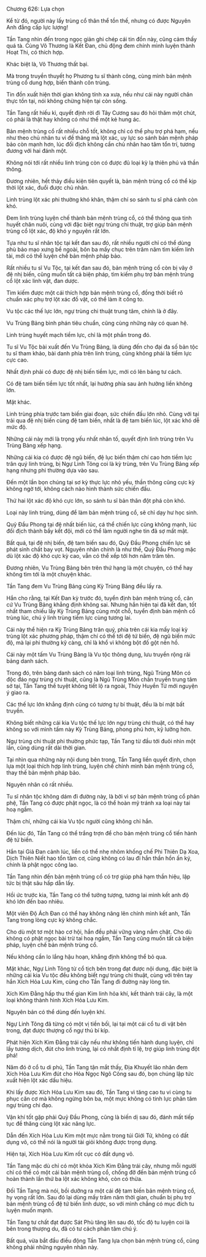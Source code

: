




Chương 626: Lựa chọn


Kể từ đó, người này lấy trùng cổ thân thể tồn thế, nhưng có được Nguyên Anh đẳng cấp lực lượng!

Tần Tang nhìn đến trong ngọc giản ghi chép cái tin đồn này, cũng cảm thấy quá tà. Cùng Vô Thương là Kết Đan, chủ động đem chính mình luyện thành Hoạt Thi, có thích hợp.

Khác biệt là, Vô Thương thất bại.

Mà trong truyền thuyết họ Phương tu sĩ thành công, cùng mình bản mệnh trùng cổ dung hợp, biến thành côn trùng.

Tin đồn xuất hiện thời gian không tính xa xưa, nếu như cái này người chân thực tồn tại, nói không chừng hiện tại còn sống.

Tần Tang rất hiếu kì, quyết định rời đi Tây Cương sau đó hỏi thăm một chút, có phải là thật hay không có như thế một kẻ hung ác.

Bản mệnh trùng cổ rất nhiều chỗ tốt, không chỉ có thể phụ trợ phá hạm, nếu như theo chủ nhân tu vi đề thăng mà lột xác, uy lực so sánh bản mệnh pháp bảo còn mạnh hơn, lúc đối địch không cần chủ nhân hao tâm tổn trí, tương đương với hai đánh một.

Không nói tới rất nhiều linh trùng còn có được đủ loại kỳ lạ thiên phú và thần thông.

Đương nhiên, hết thảy điều kiện tiên quyết là, bản mệnh trùng cổ có thể kịp thời lột xác, đuổi được chủ nhân.

Linh trùng lột xác phi thường khó khăn, thậm chí so sánh tu sĩ phá cảnh còn khó.

Đem linh trùng luyện chế thành bản mệnh trùng cổ, có thể thông qua tinh huyết chăn nuôi, cùng với đặc biệt ngự trùng chi thuật, trợ giúp bản mệnh trùng cổ lột xác, độ khó y nguyên rất lớn.

Tựa như tu sĩ nhân tộc tại kết đan sau đó, rất nhiều người chỉ có thể dùng phù bảo mạo xưng bề ngoài, bôn ba mấy chục trên trăm năm tìm kiếm linh tài, mới có thể luyện chế bản mệnh pháp bảo.

Rất nhiều tu sĩ Vu Tộc, tại kết đan sau đó, bản mệnh trùng cổ còn bị vây ở đệ nhị biến, cũng muốn tất cả biện pháp, tìm kiếm phụ trợ bản mệnh trùng cổ lột xác linh vật, đan dược.

Tìm kiếm được một cái thích hợp bản mệnh trùng cổ, đồng thời biết rõ chuẩn xác phụ trợ lột xác đồ vật, có thể làm ít công to.

Vu tộc các thế lực lớn, ngự trùng chi thuật trung tâm, chính là ở đây.

Vu Trùng Bảng bình phán tiêu chuẩn, cũng cùng những này có quan hệ.

Linh trùng huyết mạch tiềm lực, chỉ là một phần trong đó.

Tu sĩ Vu Tộc bài xuất đến Vu Trùng Bảng, là dùng đến cho đại đa số bản tộc tu sĩ tham khảo, bài danh phía trên linh trùng, cũng không phải là tiềm lực cực cao.

Nhất định phải có được đệ nhị biến tiềm lực, mới có lên bảng tư cách.

Có đệ tam biến tiềm lực tốt nhất, lại hướng phía sau ảnh hưởng liền không lớn.

Mặt khác.

Linh trùng phía trước tam biến giai đoạn, sức chiến đấu lớn nhỏ. Cùng với tại trải qua đệ nhị biến cùng đệ tam biến, nhất là đệ tam biến lúc, lột xác khó dễ mức độ.

Những cái này mới là trọng yếu nhất nhân tố, quyết định linh trùng trên Vu Trùng Bảng xếp hạng.

Những cái kia có được đệ ngũ biến, đệ lục biến thậm chí cao hơn tiềm lực trân quý linh trùng, bị Ngự Linh Tông coi là kỳ trùng, trên Vu Trùng Bảng xếp hạng nhưng phi thường dựa vào sau.

Đến một lần bọn chúng tại sơ kỳ thực lực nhỏ yếu, thần thông cũng cực kỳ không ngờ tới, không cách nào hình thành sức chiến đấu.

Thứ hai lột xác độ khó cực lớn, so sánh tu sĩ bản thân đột phá còn khó.

Loại này linh trùng, dùng để làm bản mệnh trùng cổ, sẽ chỉ dạy hư học sinh.

Quỷ Đầu Phong tại đệ nhất biến lúc, cá thể chiến lực cũng không mạnh, lúc đối địch thành bầy kết đội, mới có thể làm người nghe tin đã sợ mất mật.

Bất quá, tại đệ nhị biến, đệ tam biến sau đó, Quỷ Đầu Phong chiến lực sẽ phát sinh chất bay vọt. Nguyên nhân chính là như thế, Quỷ Đầu Phong mặc dù lột xác độ khó cực kỳ cao, vẫn có thể xếp tới hơn năm trăm tên.

Đương nhiên, Vu Trùng Bảng bên trên thứ hạng là một chuyện, có thể hay không tìm tới là một chuyện khác.

Tần Tang đem Vu Trùng Bảng cùng Kỳ Trùng Bảng đều lấy ra.

Hắn cho rằng, tại Kết Đan kỳ trước đó, tuyển định bản mệnh trùng cổ, căn cứ Vu Trùng Bảng khẳng định không sai. Nhưng hắn hiện tại đã kết đan, tốt nhất tham chiếu lấy Kỳ Trùng Bảng cùng một chỗ, tuyển định bản mệnh cổ trùng lúc, chú ý linh trùng tiềm lực cùng tương lai.

Cái này thể hiện ra Kỳ Trùng Bảng trân quý, phía trên cái kia mấy loại kỳ trùng lột xác phương pháp, thậm chí có thể tới đệ tứ biến, đệ ngũ biến mức độ, mà lại phi thường kỹ càng, chỉ là khổ vì không bột đố gột nên hồ.

Cái này một tấm Vu Trùng Bảng là Vu tộc thông dụng, lưu truyền rộng rãi bảng danh sách.

Trong đó, trên bảng danh sách có năm loại linh trùng, Ngũ Trùng Môn có độc đáo ngự trùng chi thuật, cũng là Ngũ Trùng Môn chân truyền trung tâm sở tại, Tần Tang thề tuyệt không tiết lộ ra ngoài, Thúy Huyền Tử mới nguyện ý giao ra.

Các thế lực lớn khẳng định cũng có tương tự bí thuật, đều là bí mật bất truyền.

Không biết những cái kia Vu tộc thế lực lớn ngự trùng chi thuật, có thể hay không so với mình tấm này Kỳ Trùng Bảng, phong phú hơn, kỹ lưỡng hơn.

Ngự trùng chi thuật phi thường phức tạp, Tần Tang từ đầu tới đuôi nhìn một lần, cũng dùng rất dài thời gian.

Tại nhìn qua những này nội dung bên trong, Tần Tang liền quyết định, chọn lựa một loại thích hợp linh trùng, luyện chế chính mình bản mệnh trùng cổ, thay thế bản mệnh pháp bảo.

Nguyên nhân có rất nhiều.

Tu sĩ nhân tộc không dám đi đường này, là bởi vì sợ bản mệnh trùng cổ phản phệ, Tần Tang có được phật ngọc, là có thể hoàn mỹ tránh xa loại này tai hoạ ngầm.

Thậm chí, những cái kia Vu tộc người cũng không chỉ hắn.

Đến lúc đó, Tần Tang có thể trắng trợn để cho bản mệnh trùng cổ tiến hành đệ tứ biến.

Hắn tại Giả Đan cảnh lúc, liền có thể nhẹ nhõm khống chế Phi Thiên Dạ Xoa, Dịch Thiên Niết hao tổn tâm cơ, cũng không có lau đi hắn thần hồn ấn ký, chính là phật ngọc công lao.

Tần Tang nhìn đến bản mệnh trùng cổ có trợ giúp phá hạm thần hiệu, lập tức bị thật sâu hấp dẫn lấy.

Hồi ức trước kia, Tần Tang có thể tưởng tượng, tương lai mình kết anh độ khó lớn đến bao nhiêu.

Một viên Độ Ách Đan có thể hay không nâng lên chính mình kết anh, Tần Tang trong lòng cực kỳ không chắc.

Cho dù một tơ một hào cơ hội, hắn đều phải vững vàng nắm chặt. Cho dù không có phật ngọc bài trừ tai hoạ ngầm, Tần Tang cũng muốn tất cả biện pháp, luyện chế bản mệnh trùng cổ.

Nếu không cần lo lắng hậu hoạn, khẳng định không thể bỏ qua.

Mặt khác, Ngự Linh Tông từ cổ tịch bên trong đạt được nội dung, đặc biệt là những cái kia Vu tộc đều không biết ngự trùng chi thuật, cùng với trên tay hắn Xích Hỏa Lưu Kim, cũng cho Tần Tang đi đường này lòng tin.

Xích Kim Đằng hấp thu thế gian Kim linh hỏa khí, kết thành trái cây, là một loại không thành hình Xích Hỏa Lưu Kim.

Nguyên bản có thể dùng đến luyện khí.

Ngự Linh Tông đã từng có một vị tiền bối, lại tại một cái cổ tu di vật bên trong, đạt được thượng cổ ngự thú bí kíp.

Phát hiện Xích Kim Đằng trái cây nếu như không tiến hành dung luyện, chỉ lấy tương dịch, đút cho linh trùng, lại có nhất định tỉ lệ, trợ giúp linh trùng đột phá!

Năm đó ở cổ tu di phủ, Tần Tang tận mắt thấy, Địa Khuyết lão nhân đem Xích Hỏa Lưu Kim đút cho Hỏa Ngọc Ngô Công sau đó, bọn chúng lập tức xuất hiện lột xác dấu hiệu.

Khi lấy được Xích Hỏa Lưu Kim sau đó, Tần Tang vì tăng cao tu vi cùng tu phục căn cơ mà không ngừng bôn ba, một mực không có tinh lực phân tâm ngự trùng chi đạo.

Vận khí tốt gặp phải Quỷ Đầu Phong, cũng là biến dị sau đó, đánh mất tiếp tục đề thăng cùng lột xác năng lực.

Dẫn đến Xích Hỏa Lưu Kim một mực nằm trong túi Giới Tử, không có đất dụng võ, có thể nói là người tài giỏi không được trọng dụng.

Hiện tại, Xích Hỏa Lưu Kim rốt cục có đất dụng võ.

Tần Tang mặc dù chỉ có một khỏa Xích Kim Đằng trái cây, nhưng mỗi người chỉ có thể có một cái bản mệnh trùng cổ, chống đỡ đến bản mệnh trùng cổ hoàn thành lần thứ ba lột xác không khó, còn có thừa.

Đối Tần Tang mà nói, bồi dưỡng ra một cái đệ tam biến bản mệnh trùng cổ, hy vọng rất lớn. Sau đó lại dùng mấy trăm năm thời gian, chuẩn bị phụ trợ bản mệnh trùng cổ đệ tứ biến linh dược, so với mình chẳng có mục đích tu luyện muốn mạnh.

Tần Tang tư chất đạt được Sát Phù tăng lên sau đó, tốc độ tu luyện coi là bên trong thượng du, đã có tư cách phân tâm chú ý.

Bất quá, vừa bắt đầu điều động Tần Tang lựa chọn bản mệnh trùng cổ, cũng không phải những nguyên nhân này.





